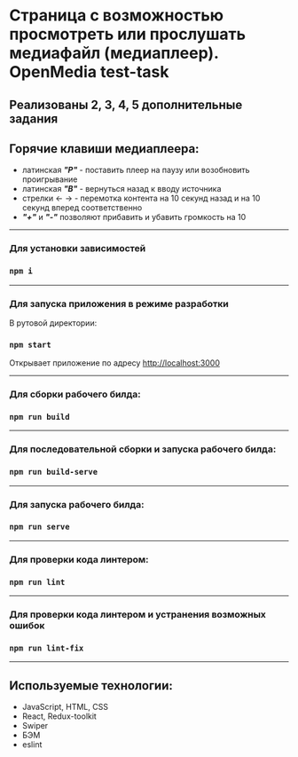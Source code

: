 # Страница с возможностью просмотреть или прослушать медиафайл (медиаплеер). OpenMedia test-task
## Реализованы 2, 3, 4, 5 дополнительные задания

## Горячие клавиши медиаплеера:
* латинская ***"P"*** - поставить плеер на паузу или возобновить проигрывание
* латинская ***"B"*** - вернуться назад к вводу источника
* стрелки &larr; &rarr; - перемотка контента на 10 секунд назад и на 10 секунд вперед соответственно
* ***"+"*** и ***"-"*** позволяют прибавить и убавить громкость на 10
***
### Для установки зависимостей
### `npm i`
***
### Для запуска приложения в режиме разработки
В рутовой директории:
### `npm start`
Открывает приложение по адресу [http://localhost:3000](http://localhost:3000)
***
### Для сборки рабочего билда:
### `npm run build`
***
### Для последовательной сборки и запуска рабочего билда:
### `npm run build-serve`
***
### Для запуска рабочего билда:
### `npm run serve`
***
### Для проверки кода линтером:
### `npm run lint`
***
### Для проверки кода линтером и устранения возможных ошибок
### `npm run lint-fix`
***
## Используемые технологии:
* JavaScript, HTML, CSS
* React, Redux-toolkit
* Swiper
* БЭМ
* eslint

